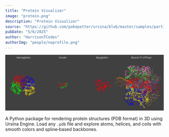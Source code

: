 ```yaml
---
title: "Protein Visualizer"
image: "protein.png"
description: "Protein Visualizer"
source: "https://github.com/pokepetter/ursina/blob/master/samples/particle_system.py"
pubDate: "5/6/2025"
author: "HarrisonTCodes"
authorImg: "people/noprofile.png"
---
```


![Protein Example](https://github.com/HarrisonTCodes/ursina-proteins/raw/main/assets/example.png)

A Python package for rendering protein structures (PDB format) in 3D using Ursina Engine. Load any `.pdb` file and explore atoms, helices, and coils with smooth colors and spline‐based backbones.